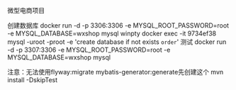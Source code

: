 微型电商项目

创建数据库
docker run -d -p 3306:3306 -e MYSQL_ROOT_PASSWORD=root -e MYSQL_DATABASE=wxshop mysql
winpty docker exec -it 9734ef38 mysql -uroot -proot -e 'create database if not exists `order`'
测试
docker run -d -p 3307:3306 -e MYSQL_ROOT_PASSWORD=root -e MYSQL_DATABASE=wxshop mysql

注意：无法使用flyway:migrate mybatis-generator:generate先创建这个
mvn install -DskipTest
